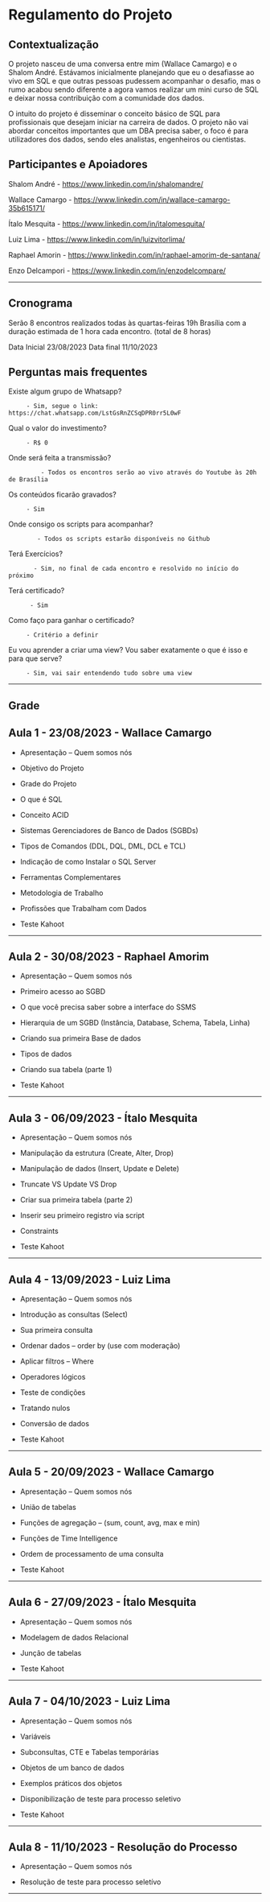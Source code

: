 # Regulamento do Projeto

Contextualização
-
O projeto nasceu de uma conversa entre mim (Wallace Camargo) e o Shalom André. Estávamos inicialmente planejando que eu o desafiasse ao vivo em SQL e que outras pessoas pudessem acompanhar o desafio, mas o rumo acabou sendo diferente a agora vamos realizar um mini curso de SQL e deixar nossa contribuição com a comunidade dos dados. 

O intuito do projeto é disseminar o conceito básico de SQL para profissionais que desejam iniciar na carreira de dados. O projeto não vai abordar conceitos importantes que um DBA precisa saber, o foco é para utilizadores dos dados, sendo eles analistas, engenheiros ou cientistas. 

Participantes e Apoiadores
-
Shalom André - https://www.linkedin.com/in/shalomandre/

Wallace Camargo - https://www.linkedin.com/in/wallace-camargo-35b615171/

Ítalo Mesquita -  https://www.linkedin.com/in/italomesquita/

Luiz Lima - https://www.linkedin.com/in/luizvitorlima/

Raphael Amorin -  https://www.linkedin.com/in/raphael-amorim-de-santana/

Enzo Delcampori - https://www.linkedin.com/in/enzodelcompare/

--------------------------------------------------------------------------------------------------
Cronograma
-

Serão 8 encontros realizados todas às quartas-feiras 19h Brasília com a duração estimada de 1 hora cada encontro. (total de 8 horas)

Data Inicial 23/08/2023
Data final 11/10/2023



Perguntas mais frequentes
--------------------------------------------------------------------------------------------------

Existe algum grupo de Whatsapp?

         - Sim, segue o link: https://chat.whatsapp.com/LstGsRnZCSqDPR0rr5L0wF

Qual o valor do investimento? 

         - R$ 0
         
Onde será feita a transmissão?

             - Todos os encontros serão ao vivo através do Youtube às 20h de Brasília

Os conteúdos ficarão gravados?

         - Sim 

Onde consigo os scripts para acompanhar?

            - Todos os scripts estarão disponíveis no Github

Terá Exercícios?

           - Sim, no final de cada encontro e resolvido no início do próximo

Terá certificado?

          - Sim

Como faço para ganhar o certificado?

         - Critério a definir
         
Eu vou aprender a criar uma view? Vou saber exatamente o que é isso e para que serve?

         - Sim, vai sair entendendo tudo sobre uma view

--------------------------------------------------------------------------------------------------
Grade
--------------------------------------------------------------------------------------------------

Aula 1 - 23/08/2023 - Wallace Camargo
-

- Apresentação – Quem somos nós

- Objetivo do Projeto

- Grade do Projeto

- O que é SQL

- Conceito ACID

- Sistemas Gerenciadores de Banco de Dados (SGBDs)

- Tipos de Comandos (DDL, DQL, DML, DCL e TCL)

- Indicação de como Instalar o SQL Server

- Ferramentas Complementares

- Metodologia de Trabalho

- Profissões que Trabalham com Dados

- Teste Kahoot

--------------------------------------------------------------------------------------------------

Aula 2 - 30/08/2023 - Raphael Amorim 
-

- Apresentação – Quem somos nós

- Primeiro acesso ao SGBD

- O que você precisa saber sobre a interface do SSMS

- Hierarquia de um SGBD (Instância, Database, Schema, Tabela, Linha) 

- Criando sua primeira Base de dados 

- Tipos de dados

- Criando sua tabela (parte 1)

- Teste Kahoot

--------------------------------------------------------------------------------------------------

Aula 3 - 06/09/2023 - Ítalo Mesquita
-

- Apresentação – Quem somos nós

- Manipulação da estrutura (Create, Alter, Drop)

- Manipulação de dados (Insert, Update e Delete)

- Truncate VS Update VS Drop

- Criar sua primeira tabela (parte 2)

- Inserir seu primeiro registro via script

- Constraints

- Teste Kahoot

--------------------------------------------------------------------------------------------------

Aula 4 - 13/09/2023 - Luiz Lima
-

- Apresentação – Quem somos nós

- Introdução as consultas (Select)

- Sua primeira consulta

- Ordenar dados – order by (use com moderação)

- Aplicar filtros – Where

- Operadores lógicos

- Teste de condições

- Tratando nulos

- Conversão de dados

- Teste Kahoot

--------------------------------------------------------------------------------------------------

Aula 5 - 20/09/2023 - Wallace Camargo
-

- Apresentação – Quem somos nós

- União de tabelas

- Funções de agregação – (sum, count, avg, max e min)

- Funções de Time Intelligence

- Ordem de processamento de uma consulta

- Teste Kahoot

--------------------------------------------------------------------------------------------------

Aula 6 - 27/09/2023 - Ítalo Mesquita
-

- Apresentação – Quem somos nós
  
- Modelagem de dados Relacional

- Junção de tabelas

- Teste Kahoot

--------------------------------------------------------------------------------------------------

Aula 7  - 04/10/2023 - Luiz Lima
-

- Apresentação – Quem somos nós
  
- Variáveis
  
- Subconsultas, CTE e Tabelas temporárias

- Objetos de um banco de dados

- Exemplos práticos dos objetos

- Disponibilização de teste para processo seletivo

- Teste Kahoot

--------------------------------------------------------------------------------------------------

Aula 8 - 11/10/2023 - Resolução do Processo
-

- Apresentação – Quem somos nós
  
- Resolução de teste para processo seletívo

--------------------------------------------------------------------------------------------------
